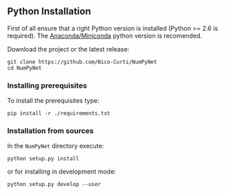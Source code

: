 ## Python Installation

First of all ensure that a right Python version is installed (Python >= 2.6 is required).
The [Anaconda/Miniconda](https://www.anaconda.com/) python version is recomended.

Download the project or the latest release:

```
git clone https://github.com/Nico-Curti/NumPyNet
cd NumPyNet
```


### Installing prerequisites

To install the prerequisites type:

```
pip install -r ./requirements.txt
```

### Installation from sources

In the `NumPyNet` directory execute:

```
python setup.py install
```

or for installing in development mode:

```
python setup.py develop --user
```
